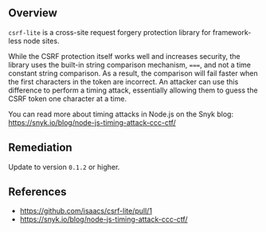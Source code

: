 ## Overview
`csrf-lite` is a cross-site request forgery protection library for framework-less node sites.

While the CSRF protection itself works well and increases security, the library uses the built-in string comparison mechanism, `===`, and not a time constant string comparison. As a result, the comparison will fail faster when the first characters in the token are incorrect. 
An attacker can use this difference to perform a timing attack, essentially allowing them to guess the CSRF token one character at a time.

You can read more about timing attacks in Node.js on the Snyk blog: https://snyk.io/blog/node-js-timing-attack-ccc-ctf/

## Remediation
Update to version `0.1.2` or higher.

## References
- https://github.com/isaacs/csrf-lite/pull/1
- https://snyk.io/blog/node-js-timing-attack-ccc-ctf/
